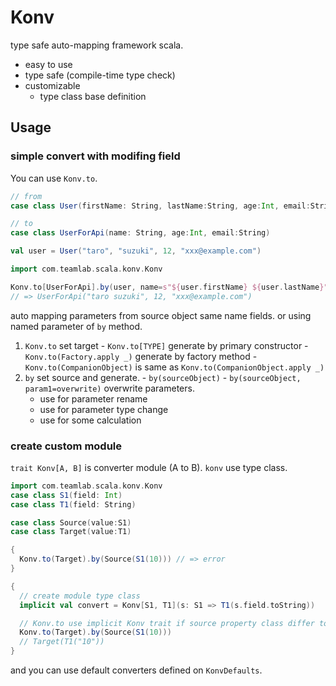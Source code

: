 Konv
===============

type safe auto-mapping framework scala.

 * easy to use
 * type safe (compile-time type check)
 * customizable
   * type class base definition

Usage
-----

### simple convert with modifing field

You can use `Konv.to`.

```scala
// from
case class User(firstName: String, lastName:String, age:Int, email:String)

// to
case class UserForApi(name: String, age:Int, email:String)

val user = User("taro", "suzuki", 12, "xxx@example.com")

import com.teamlab.scala.konv.Konv

Konv.to[UserForApi].by(user, name=s"${user.firstName} ${user.lastName}")
// => UserForApi("taro suzuki", 12, "xxx@example.com")
```

auto mapping parameters from source object same name fields. or using named parameter of `by` method.

  1. `Konv.to` set target
    - `Konv.to[TYPE]` generate by primary constructor
    - `Konv.to(Factory.apply _)` generate by factory method
    - `Konv.to(CompanionObject)` is same as `Konv.to(CompanionObject.apply _)`
  2. `by` set source and generate.
    - `by(sourceObject)`
    - `by(sourceObject, param1=overwrite)` overwrite parameters.
        - use for parameter rename
        - use for parameter type change
        - use for some calculation

### create custom module

`trait Konv[A, B]` is converter module (A to B). `konv` use type class.

```scala
import com.teamlab.scala.konv.Konv
case class S1(field: Int)
case class T1(field: String)

case class Source(value:S1)
case class Target(value:T1)

{
  Konv.to(Target).by(Source(S1(10))) // => error
}

{
  // create module type class
  implicit val convert = Konv[S1, T1](s: S1 => T1(s.field.toString))

  // Konv.to use implicit Konv trait if source property class differ to target parameter class
  Konv.to(Target).by(Source(S1(10)))
  // Target(T1("10"))
}
```

and you can use default converters defined on `KonvDefaults`.


